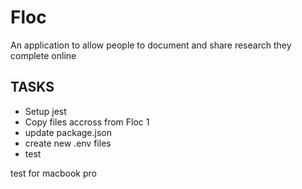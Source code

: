 # Floc

An application to allow people to document and share research they complete online

## TASKS

- Setup jest
- Copy files accross from Floc 1
- update package.json
- create new .env files
- test

test for macbook pro